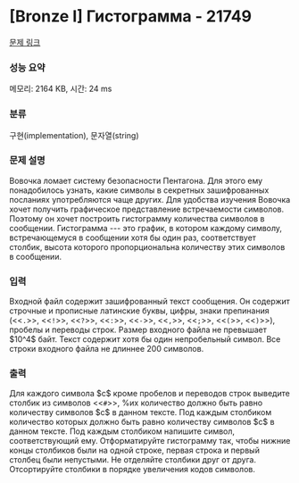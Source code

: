 # [Bronze I] Гистограмма - 21749 

[문제 링크](https://www.acmicpc.net/problem/21749) 

### 성능 요약

메모리: 2164 KB, 시간: 24 ms

### 분류

구현(implementation), 문자열(string)

### 문제 설명

<p>Вовочка ломает систему безопасности Пентагона. Для этого ему понадобилось узнать, какие символы в секретных зашифрованных посланиях употребляются чаще других. Для удобства изучения Вовочка хочет получить графическое представление встречаемости символов. Поэтому он хочет построить гистограмму количества символов в сообщении. Гистограмма --- это график, в котором каждому символу, встречающемуся в сообщении хотя бы один раз, соответствует столбик, высота которого пропорциональна количеству этих символов в сообщении.</p>

### 입력 

 <p>Входной файл содержит зашифрованный текст сообщения. Он содержит строчные и прописные латинские буквы, цифры, знаки препинания (<<<code>.</code>>>, <<<code>!</code>>>, <<<code>?</code>>>, <<<code>:</code>>>, <<<code>-</code>>>, <<<code>,</code>>>, <<<code>;</code>>>, <<<code>(</code>>>, <<<code>)</code>>>), пробелы и переводы строк. Размер входного файла не превышает $10^4$ байт. Текст содержит хотя бы один непробельный символ. Все строки входного файла не длиннее 200 символов.</p>

### 출력 

 <p>Для каждого символа $c$ кроме пробелов и переводов строк выведите столбик из символов <<<code>#</code>>>, %их количество должно быть равно количеству символов $c$ в данном тексте. Под каждым столбиком количество которых должно быть равно количеству символов $c$ в данном тексте. Под каждым столбиком напишите символ, соответствующий ему. Отформатируйте гистограмму так, чтобы нижние концы столбиков были на одной строке, первая строка и первый столбец были непустыми. Не отделяйте столбики друг от друга. Отсортируйте столбики в порядке увеличения кодов символов. </p>

